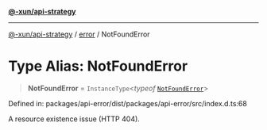 [**@-xun/api-strategy**](../../README.md)

***

[@-xun/api-strategy](../../README.md) / [error](../README.md) / NotFoundError

# Type Alias: NotFoundError

> **NotFoundError** = `InstanceType`\<*typeof* [`NotFoundError`](../variables/NotFoundError.md)\>

Defined in: packages/api-error/dist/packages/api-error/src/index.d.ts:68

A resource existence issue (HTTP 404).
